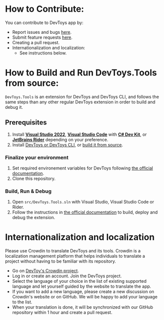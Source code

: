 # How to Contribute:

You can contribute to DevToys app by:
- Report issues and bugs [here](https://github.com/DevToys-app/DevToys/issues/new?template=bug_report.md).
- Submit feature requests [here](https://github.com/DevToys-app/DevToys/issues/new?template=feature_request.md).
- Creating a pull request.
- Internationalization and localization:
    * See instructions below.

# How to Build and Run DevToys.Tools from source:

`DevToys.Tools` is an extension for DevToys and DevToys CLI, and follows the same steps than any other regular DevToys extension in order to build and debug it.

## Prerequisites
1. Install [**Visual Studio 2022**](https://visualstudio.microsoft.com/vs/), [**Visual Studio Code**](https://code.visualstudio.com/) with [**C# Dev Kit**](https://marketplace.visualstudio.com/items?itemName=ms-dotnettools.csdevkit), or [**JetBrains Rider**](https://www.jetbrains.com/rider/) depending on your preference.
1. Install [DevToys or DevToys CLI](https://devtoys.app), or [build it from source](https://github.com/DevToys-app/DevToys/blob/main/CONTRIBUTING.md#how-to-build-and-run-devtoys-from-source).

### Finalize your environment
1. Set required environement variables for DevToys following [the official documentation](https://github.com/DevToys-app/Documentation/blob/main/articles/extension-development/getting-started/setup.md).
1. Clone this repository.

### Build, Run & Debug
1. Open `src/DevToys.Tools.sln` with Visual Studio, Visual Studio Code or Rider.
1. Follow the instructions in [the official documentation](https://github.com/DevToys-app/Documentation/blob/main/articles/extension-development/getting-started/debug-an-extension.md#build--run) to build, deploy and debug the extension.

# Internationalization and localization

Please use Crowdin to translate DevToys and its tools. Crowdin is a localization management platform that helps individuals to translate a project without having to be familiar with its repository.

* Go on [DevToy's Crowdin project](https://crowdin.com/project/devtoys).
* Log in or create an account. Join the DevToys project.
* Select the language of your choice in the list of existing supported language and let yourself guided by the website to translate the app.
* If you want to add a new language, please create a new discussion on Crowdin's website or on GitHub. We will be happy to add your language to the list.
* When your translation is done, it will be synchronized with our GitHub repository within 1 hour and create a pull request.
